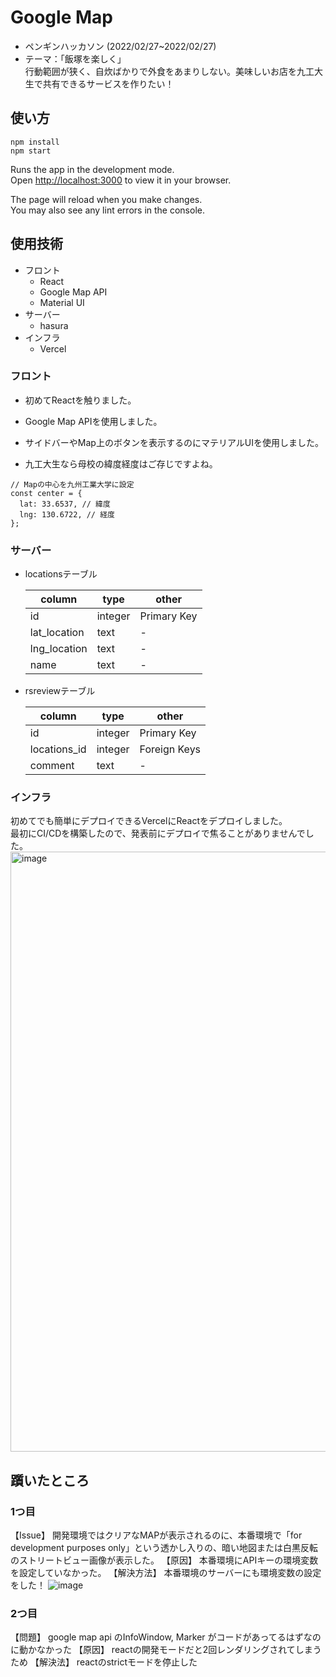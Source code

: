 # Google Map
- ペンギンハッカソン (2022/02/27~2022/02/27)  
- テーマ：「飯塚を楽しく」  
行動範囲が狭く、自炊ばかりで外食をあまりしない。美味しいお店を九工大生で共有できるサービスを作りたい！

## 使い方
```
npm install
npm start
```

Runs the app in the development mode.\
Open [http://localhost:3000](http://localhost:3000) to view it in your browser.

The page will reload when you make changes.\
You may also see any lint errors in the console.

## 使用技術
- フロント
  - React
  - Google Map API
  - Material UI
- サーバー
  - hasura
- インフラ
  - Vercel

### フロント
- 初めてReactを触りました。
- Google Map APIを使用しました。
- サイドバーやMap上のボタンを表示するのにマテリアルUIを使用しました。

- 九工大生なら母校の緯度経度はご存じですよね。
```
// Mapの中心を九州工業大学に設定
const center = {
  lat: 33.6537, // 緯度
  lng: 130.6722, // 経度
};
```

### サーバー
- locationsテーブル

  | column | type | other |
  | - | - | - |
  | id | integer | Primary Key |
  | lat_location | text | - |
  | lng_location | text | - |
  | name | text | - |

- rsreviewテーブル

  | column | type | other |
  | - | - | - |
  | id | integer | Primary Key |
  | locations_id | integer | Foreign Keys |
  | comment | text | - |

### インフラ
初めてでも簡単にデプロイできるVercelにReactをデプロイしました。  
最初にCI/CDを構築したので、発表前にデプロイで焦ることがありませんでした。
<img width="960" alt="image" src="https://user-images.githubusercontent.com/121243826/221764288-d18c3526-3611-47da-afe1-8c5355fcb890.png">

## 躓いたところ
### 1つ目
【Issue】
開発環境ではクリアなMAPが表示されるのに、本番環境で「for development purposes only」という透かし入りの、暗い地図または白黒反転のストリートビュー画像が表示した。
【原因】
本番環境にAPIキーの環境変数を設定していなかった。
【解決方法】
本番環境のサーバーにも環境変数の設定をした！
![image](https://user-images.githubusercontent.com/121243826/221765456-8a6d45b4-cfd5-4cae-b395-de869b778490.png)


### 2つ目
【問題】
google map api のInfoWindow, Marker がコードがあってるはずなのに動かなかった
【原因】
reactの開発モードだと2回レンダリングされてしまうため
【解決法】
reactのstrictモードを停止した
